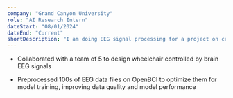 ```yaml
---
company: "Grand Canyon University"
role: "AI Research Intern"
dateStart: "08/01/2024"
dateEnd: "Current"
shortDescription: "I am doing EEG signal processing for a project on creating an wheelchair controlled by human thought."
---
```


- <p>Collaborated with a team of 5 to design wheelchair controlled by brain EEG signals</p>
- <p>Preprocessed 100s of EEG data files on OpenBCI to optimize them for model training, improving data quality and model performance</p>

